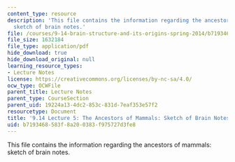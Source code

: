 ```yaml
---
content_type: resource
description: 'This file contains the information regarding the ancestors of mammals:
  sketch of brain notes.'
file: /courses/9-14-brain-structure-and-its-origins-spring-2014/b7193468583f8a200383f975727d3fe8_MIT9_14S14_Lecture5.pdf
file_size: 1632184
file_type: application/pdf
hide_download: true
hide_download_original: null
learning_resource_types:
- Lecture Notes
license: https://creativecommons.org/licenses/by-nc-sa/4.0/
ocw_type: OCWFile
parent_title: Lecture Notes
parent_type: CourseSection
parent_uid: 19224a13-4dc2-853c-831d-7eaf353e57f2
resourcetype: Document
title: '9.14 Lecture 5: The Ancestors of Mammals: Sketch of Brain Notes'
uid: b7193468-583f-8a20-0383-f975727d3fe8
---
```

This file contains the information regarding the ancestors of mammals: sketch of brain notes.